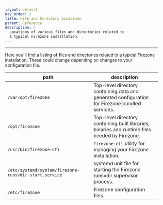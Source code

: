 ```yaml
---
layout: default
nav_order: 3
title: File and Directory Locations
parent: Reference
description: >
  Locations of various files and directories related to
  a typical Firezone installation.
---
```

---

Here you'll find a listing of files and directories related to a typical
Firezone installation. These could change depending on changes to your
configuration file.

<!-- markdownlint-disable MD013 -->

| path | description |
| --- | --- |
| `/var/opt/firezone` | Top-level directory containing data and generated configuration for Firezone bundled services. |
| `/opt/firezone` | Top-level directory containing built libraries, binaries and runtime files needed by Firezone. |
| `/usr/bin/firezone-ctl` | `firezone-ctl` utility for managing your Firezone installation. |
| `/etc/systemd/system/firezone-runsvdir-start.service` | systemd unit file for starting the Firezone runsvdir supervisor process. |
| `/etc/firezone` | Firezone configuration files. |

<!-- markdownlint-disable MD013 -->
